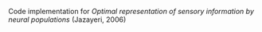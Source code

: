 



Code implementation for _Optimal representation of sensory information by neural populations_ (Jazayeri, 2006)

